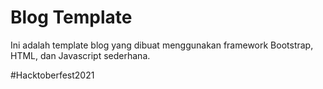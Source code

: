 # Blog Template
Ini adalah template blog yang dibuat menggunakan framework Bootstrap, HTML, dan Javascript sederhana.

#Hacktoberfest2021

